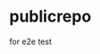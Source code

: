 # publicrepo
for e2e test










































































































































































































































































































































































































































































































































































































































































































































































































































































































































































































































































































































































































































































































































































































































































































































































































































































































































































































































































































































































































































































































































































































































































































































